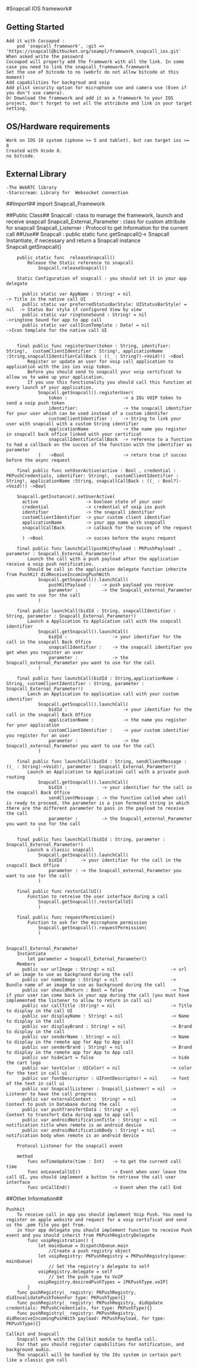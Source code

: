 #Snapcall IOS framework#

## Getting Started ##

    Add it with Cocoapod :
        pod 'snapcall_framework', :git => 'https://snapcall@bitbucket.org/seampl/framework_snapcall_ios.git'
    When asked write the password
    Cocoapod will properly add the framework with all the link. In some case you need to link the snapcall_framework.framework
    Set the use of bitcode to no (webrtc do not allow bitcode at this moment)
    Add capabilities for backgroud and voip
    Add plist security option for microphone use and camera use (Even if you don't use camera).
    Or Download the framework and add it as a framework to your IOS project, don't forget to set all the attribute and link in your target setting.

## OS/Hardware requirements ##
    Work on IOS 10 system (iphone >= 5 and tablet), but can target ios >= 8
    Created with Xcode 8.
    no bitcode.

## External Library ##
    -The WebRTC library
    -Starscream: Library for  Websocket connection

##Import##
    import Snapcall_Framework

##Public Class##
    Snapcall : class to manage the framework, launch and receive snapcall
    Snapcall_External_Parameter : class for custom attribute for snapcall
    Snapcall_Listerner : Protocol to get Information for the current call
##Use##
    Snapcall :
        public static func  getSnapcall()-> Snapcall
            Instantiate, if necessary and return a Snapcall instance
                Snapcall.getSnapcall()

        public static func  releaseSnapcall()
            Release the Static reference to snapcall
                Snapcall.releaseSnapcall()

        Static Configuration of snapcall - you should set it in your app delegate

          public static var AppName : String! = nil                           -> Title in the native call UI
          public static var preferredStatusBarStyle: UIStatusBarStyle! = nil  -> Status Bar style if configured View by view
          public static var ringtoneSound : String! = nil                     ->ringtone Sound for app to app call
          public static var callIconTemplate : Data! = nil                    ->Icon template for the native call UI


        final public func registerUser(token : String, identifier: String!,  customClientIdentifier : String!, applicationName :String,snapcallIdentifierCallBack : ((_ : String?)->Void)!) ->Bool
            Register or update an user for voip call application to application with the ios ios voip token.
            Before you should send to snapcall your voip certificat to allow us to wake up your application.
            If you use this fonctionality you should call this function at every launch of your application.
                Snapcall.getSnapcall().registerUser(
                    token :                     -> a IOs VOIP token to send a voip push token
                    identifier:                 -> the snapcall identifier for your user which can be used instead of a custom identifer
                    customClientIdentifier :    -> String to link your user with snapcall with a custom String identifier
                    applicationName             -> the name you register in snapcall back office linked with your certificat
                    snapcallIdentifierCallBack  -> reference to a function to had a callback on the succes of the function with the identifier as parameter
                )   ->Bool                      -> return true if succes before the async request

        final public func setUserActive(active : Bool , credential : PKPushCredentials, identifier: String!,  customClientIdentifier : String!, applicationName :String, snapcallCallBack : ((_ : Bool?)->Void)!) ->Bool

        Snapcall.getInstance().setUserActive(
          active                  -> boolean state of your user
          credential              -> credential of voip ios push
          identifier              -> the snapcall identifier
          customClientIdentifier  -> your custom client identifier
          applicationName         -> your app name with snapcall
          snapcallCallBack        -> calback for the succes of the request

          ) ->Bool                -> succes before the async request

        final public func launchCall(pushKitPayload : PKPushPayload! ,  parameter : Snapcall_External_Parameter!)
            Launch the call with a push payload after the application receive a voip push notification.
            Should be call in the application delegate function inherite from PushKit didReceiveIncomingPushWith
                Snapcall.getSnapcall().launchCall(
                    pushKitPayload :    -> push payload you receive
                    parameter :         -> the Snapcall_external_Parameter you want to use for the call
                )

        final public launchCall(bidId : String, snapcallIdentifier : String, parameter : Snapcall_External_Parameter!)
            Launch a Application to Application call with the snapcall identifier
                Snapcall.getSnapcall().launchCall(
                    bidId :                 -> your identifier for the call in the snapcall Back Office
                    snapcallIdentifier :    -> the snapcall identifier you get when you register an user
                    parameter :             -> the Snapcall_external_Parameter you want to use for the call
                )

        final public func launchCall(bidId : String,applicationName : String, customClientIdentifier : String, parameter : Snapcall_External_Parameter!)
            Lanch an Application to application call with your custom identifier
                Snapcall.getSnapcall().launchCall(
                    bidId :                     -> your identifier for the call in the snapcall Back Office
                    applicationName :           -> the name you register for your application
                    customClientIdentifier :    -> your custom identifier you register for an user
                    parameter :                 -> the Snapcall_external_Parameter you want to use for the call
                )

        final public func launchCall(bidId : String, sendClientMessage : ((_ : String)->Void)!, parameter : Snapcall_External_Parameter!)
            Launch an Application to Application call with a private push routing
                Snapcall.getSnapcall().launchCall(
                    bidId :             -> your identifier for the call in the snapcall Back Office
                    sendClientMessage : -> the function called when call is ready to proceed, the parameter is a json formated string in which there are the different parameter to pass in the payload to receive the call
                    parameter :         -> the Snapcall_external_Parameter you want to use for the call
                )

        final public func launchCall(bidId : String, parameter : Snapcall_External_Parameter!)
            Launch a classic snapcall
                Snapcall.getSnapcall().launchCall(
                    bidId :     -> your identifier for the call in the snapcall Back Office
                    parameter : -> the Snapcall_external_Parameter you want to use for the call
                )

        final public func restorCallUI()
            Function to retreive the user interface during a call
                Snapcall.getSnapcall().restorCallUI(
                )

        final public func requestPermission()
            Function to ask for the microphone permission
                Snapcall.getSnapcall().requestPermission(
                )


    Snapcall_External_Parameter
        Instantiate
            let parameter = Snapcall_External_Parameter()
        Members
          public var urlImage : String! = nil                     -> url of an image to use as background during the call
          public var nameImage : String! = nil                    -> Bundle name of an image to use as background during the call
          public var shouldReturn : Bool = false                  -> True if your user can come back in your app during the call (you must have implemented the listener to allow to return in call ui)
          public var callTitle :String! = nil                     -> Title to display in the call UI
          public var displayName : String! = nil                  -> Name to display in the call
          public var displayBrand : String! = nil                 -> Brand to display in the call
          public var senderName : String! = nil                   -> Name to display in the remote app for App to App call
          public var senderBrand : String! = nil                  -> Brand to display in the remote app for App to App call
          public var hideCart = false                             -> hide the cart logo
          public var textColor : UIColor! = nil                   -> color for the text in call ui
          public var fontDescriptor : UIFontDescriptor! = nil     -> font of the text in call ui
          public var SnapcallListener : Snapcall_Listener! = nil  -> Listener to have the call progress
          public var externalContext :  String! = nil             -> Context to push in Database during the call
          public var pushTransfertData : String! = nil            -> Context to transfert data during app to app call
          public var androidNotificationTitle : String! = nil     -> notification title when remote is an android device
          public var androidNotificatiobBody : String! = nil      -> notification body when remote is an android device

        Protocol Listener for the snapcall event

        method
            func onTimeUpdate(time : Int)   -> to get the current call time
            func onLeaveCallUI()            -> Event when user leave the call UI, you should implement a button to retrieve the call user interface
            func onCallEnd()                -> Event when the call End

##Other Information##

    Pushkit
        To receive call in app you should implement Voip Push. You need to register on apple website and request for a voip certificat and send us the .pem file you get from.
        in Your app delegate you should implement function to receive Push event and you should inherit from PKPushRegistryDelegate
            func voipRegistration() {
                let mainQueue = DispatchQueue.main
                    //Create a push registry object
                let voipRegistry: PKPushRegistry = PKPushRegistry(queue: mainQueue)
                    // Set the registry's delegate to self
                voipRegistry.delegate = self
                    // Set the push type to VoIP
                voipRegistry.desiredPushTypes = [PKPushType.voIP]
            }
        func pushRegistry(_ registry: PKPushRegistry, didInvalidatePushTokenFor type: PKPushType){}
        func pushRegistry(_ registry: PKPushRegistry, didUpdate credentials: PKPushCredentials, for type: PKPushType){}
        func pushRegistry(_ registry: PKPushRegistry, didReceiveIncomingPushWith payload: PKPushPayload, for type: PKPushType){}

    Callkit and Snapcall
        Snapcall work with the Callkit module to handle call.
        For that you should register capabilities for notification, and background audio.
        The snapcall will be handled by the IOs system in certain part like a classic gsm call
